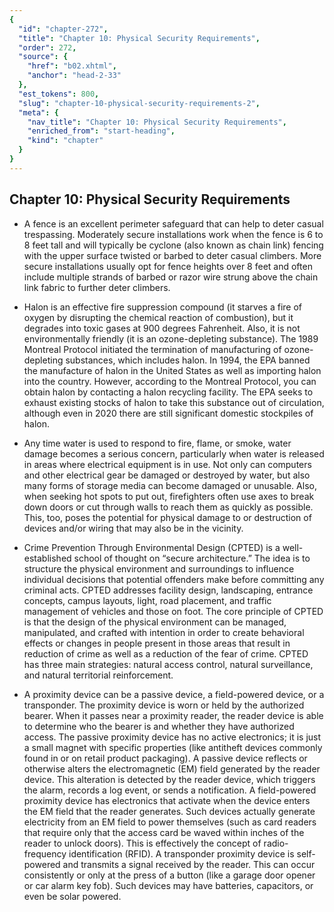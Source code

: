```yaml
---
{
  "id": "chapter-272",
  "title": "Chapter 10: Physical Security Requirements",
  "order": 272,
  "source": {
    "href": "b02.xhtml",
    "anchor": "head-2-33"
  },
  "est_tokens": 800,
  "slug": "chapter-10-physical-security-requirements-2",
  "meta": {
    "nav_title": "Chapter 10: Physical Security Requirements",
    "enriched_from": "start-heading",
    "kind": "chapter"
  }
}
---
```

## Chapter 10: Physical Security Requirements

- A fence is an excellent perimeter safeguard that can help to deter casual trespassing. Moderately secure installations work when the fence is 6 to 8 feet tall and will typically be cyclone (also known as chain link) fencing with the upper surface twisted or barbed to deter casual climbers. More secure installations usually opt for fence heights over 8 feet and often include multiple strands of barbed or razor wire strung above the chain link fabric to further deter climbers.

- Halon is an effective fire suppression compound (it starves a fire of oxygen by disrupting the chemical reaction of combustion), but it degrades into toxic gases at 900 degrees Fahrenheit. Also, it is not environmentally friendly (it is an ozone-depleting substance). The 1989 Montreal Protocol initiated the termination of manufacturing of ozone-depleting substances, which includes halon. In 1994, the EPA banned the manufacture of halon in the United States as well as importing halon into the country. However, according to the Montreal Protocol, you can obtain halon by contacting a halon recycling facility. The EPA seeks to exhaust existing stocks of halon to take this substance out of circulation, although even in 2020 there are still significant domestic stockpiles of halon.

- Any time water is used to respond to fire, flame, or smoke, water damage becomes a serious concern, particularly when water is released in areas where electrical equipment is in use. Not only can computers and other electrical gear be damaged or destroyed by water, but also many forms of storage media can become damaged or unusable. Also, when seeking hot spots to put out, firefighters often use axes to break down doors or cut through walls to reach them as quickly as possible. This, too, poses the potential for physical damage to or destruction of devices and/or wiring that may also be in the vicinity.

- Crime Prevention Through Environmental Design (CPTED) is a well-established school of thought on “secure architecture.” The idea is to structure the physical environment and surroundings to influence individual decisions that potential offenders make before committing any criminal acts. CPTED addresses facility design, landscaping, entrance concepts, campus layouts, light, road placement, and traffic management of vehicles and those on foot. The core principle of CPTED is that the design of the physical environment can be managed, manipulated, and crafted with intention in order to create behavioral effects or changes in people present in those areas that result in reduction of crime as well as a reduction of the fear of crime. CPTED has three main strategies: natural access control, natural surveillance, and natural territorial reinforcement.

- A proximity device can be a passive device, a field-powered device, or a transponder. The proximity device is worn or held by the authorized bearer. When it passes near a proximity reader, the reader device is able to determine who the bearer is and whether they have authorized access. The passive proximity device has no active electronics; it is just a small magnet with specific properties (like antitheft devices commonly found in or on retail product packaging). A passive device reflects or otherwise alters the electromagnetic (EM) field generated by the reader device. This alteration is detected by the reader device, which triggers the alarm, records a log event, or sends a notification. A field-powered proximity device has electronics that activate when the device enters the EM field that the reader generates. Such devices actually generate electricity from an EM field to power themselves (such as card readers that require only that the access card be waved within inches of the reader to unlock doors). This is effectively the concept of radio-frequency identification (RFID). A transponder proximity device is self-powered and transmits a signal received by the reader. This can occur consistently or only at the press of a button (like a garage door opener or car alarm key fob). Such devices may have batteries, capacitors, or even be solar powered.
